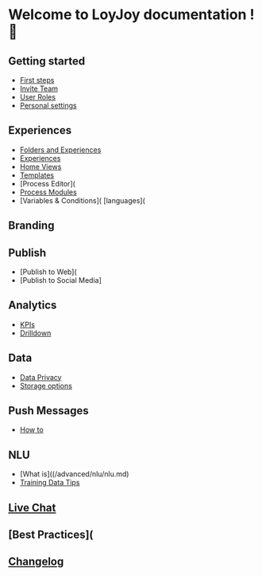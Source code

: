 # Welcome to LoyJoy documentation ! 🎉

## Getting started
- [First steps](/basic/start/login/login.md)
- [Invite Team](/basic/start/roles/roles.md)
- [User Roles](/basic/start/roles/roles.md)
- [Personal settings](/basic/start/roles/roles.md)

## Experiences
- [Folders and Experiences](/basic/conversation/build/build_a_conversational_experience.md)
- [Experiences](/basic/menu/experiences/experiences.md)
- [Home Views](/basic/menu/home/homeview.md)
- [Templates]()
- [Process Editor](
- [Process Modules](/basic/modules/module_list.md)
- [Variables & Conditions](
  [languages](

## Branding

## Publish
- [Publish to Web](
- [Publish to Social Media]

## Analytics
- [KPIs](/basic/menu/analytics/analytics.md#2-KPI-tab-at-a-glance)
- [Drilldown](/basic/menu/analytics/analytics.md#4-drill-down-tab-at-a-glance)

## Data
- [Data Privacy](/guides/data_privacy.md)
- [Storage options](/basic/menu/data/data.md)

## Push Messages
- [How to](/advanced/push/push.md)

## NLU
- [What is]((/advanced/nlu/nlu.md)
- [Training Data Tips](/advanced/nlu/training/training.md)

## [Live Chat](/advanced/live/live.md)

## [Best Practices](

## [Changelog](https://github.com/loyjoy/welcome/blob/master/CHANGELOG.md)

